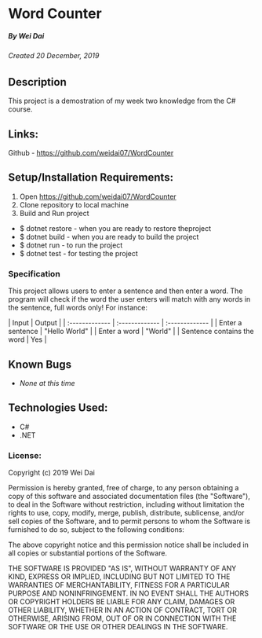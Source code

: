 # Word Counter 
##### By Wei Dai
###### Created 20 December, 2019

## Description

This project is a demostration of my week two knowledge from the C# course.  
 
## Links:

Github - https://github.com/weidai07/WordCounter

## Setup/Installation Requirements:

1. Open https://github.com/weidai07/WordCounter
2. Clone repository to local machine 
3. Build and Run project

  - $ dotnet restore - when you are ready to restore theproject
  - $ dotnet build - when you are ready to build the project
  - $ dotnet run - to run the project 
  - $ dotnet test - for testing the project
  

### Specification

This project allows users to enter a sentence and then enter a word. The program will check if the word the user enters will match with any words in the sentence, full words only! For instance: 

| Input | Output |
| :-------------     | :------------- | :------------- |
| Enter a sentence | "Hello World" |
| Enter a word | "World" |
| Sentence contains the word | Yes |


## Known Bugs

* _None at this time_

## Technologies Used:

* C#
* .NET

### License:

Copyright (c) 2019 Wei Dai

Permission is hereby granted, free of charge, to any person obtaining a copy of this software and associated documentation files (the "Software"), to deal in the Software without restriction, including without limitation the rights to use, copy, modify, merge, publish, distribute, sublicense, and/or sell copies of the Software, and to permit persons to whom the Software is furnished to do so, subject to the following conditions:

The above copyright notice and this permission notice shall be included in all copies or substantial portions of the Software.

THE SOFTWARE IS PROVIDED "AS IS", WITHOUT WARRANTY OF ANY KIND, EXPRESS OR IMPLIED, INCLUDING BUT NOT LIMITED TO THE WARRANTIES OF MERCHANTABILITY, FITNESS FOR A PARTICULAR PURPOSE AND NONINFRINGEMENT. IN NO EVENT SHALL THE AUTHORS OR COPYRIGHT HOLDERS BE LIABLE FOR ANY CLAIM, DAMAGES OR OTHER LIABILITY, WHETHER IN AN ACTION OF CONTRACT, TORT OR OTHERWISE, ARISING FROM, OUT OF OR IN CONNECTION WITH THE SOFTWARE OR THE USE OR OTHER DEALINGS IN THE SOFTWARE.